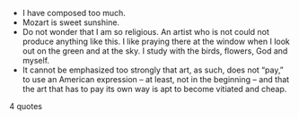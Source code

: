  - I have composed too much.
 - Mozart is sweet sunshine.
 - Do not wonder that I am so religious. An artist who is not could not produce anything like this. I like praying there at the window when I look out on the green and at the sky. I study with the birds, flowers, God and myself.
 - It cannot be emphasized too strongly that art, as such, does not “pay,” to use an American expression – at least, not in the beginning – and that the art that has to pay its own way is apt to become vitiated and cheap.

4 quotes
